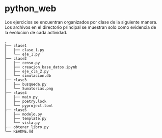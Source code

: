 # python_web
Los ejercicios se encuentran organizados por clase de la siguiente manera. Los archivos en el directorio principal se muestran solo como evidencia de la evolucion de cada actividad.
```
.
├── clase1
│   ├── clase_1.py
│   └── eje_1.py
├── clase2
│   ├── censo.py
│   ├── creacion_base_datos.ipynb
│   ├── eje_cla_2.py
│   └── simulacion.db
├── clase3
│   ├── busqueda.py
│   └── Sumatorias.png
├── clase4
│   ├── main.py
│   ├── poetry.lock
│   └── pyproject.toml
├── clase5
│   ├── modelo.py
│   ├── template.py
│   └── vista.py
├── obtener_libro.py
└── README.md
```
